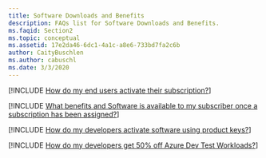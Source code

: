 ```yaml
---
title: Software Downloads and Benefits
description: FAQs list for Software Downloads and Benefits.
ms.faqid: Section2
ms.topic: conceptual
ms.assetid: 17e2da46-6dc1-4a1c-a8e6-733bd7fa2c6b
author: CaityBuschlen
ms.author: cabuschl
ms.date: 3/3/2020
---
```


[!INCLUDE [How do my end users activate their subscription?](activating-subscriptions.md)]

[!INCLUDE [What benefits and Software is available to my subscriber once a subscription has been assigned?](available-benefits.md)]

[!INCLUDE [How do my developers activate software using product keys?](activating-with-keys.md)]

[!INCLUDE [How do my developers get 50% off Azure Dev Test Workloads?](azure-dev-test-discount.md)]
